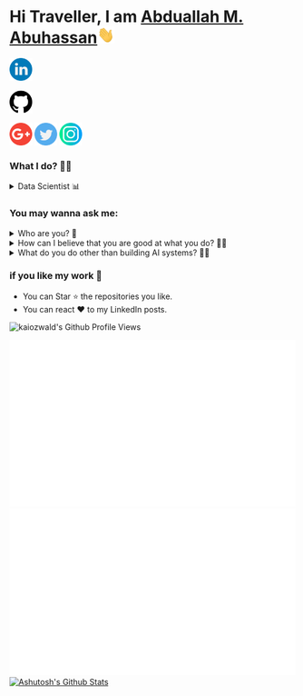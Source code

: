 <!-- <img src="https://github.com/kaiozwald/kaiozwald/blob/main/linkedin_banner.png" /> -->

<h1>Hi Traveller, I am <a href="site">Abduallah M. Abuhassan</a><img src="https://raw.githubusercontent.com/ABSphreak/ABSphreak/master/gifs/Hi.gif" width="30px" height="30px"></h1>
<!-- <img align='right' src="https://github.com/kaiozwald/kaiozwald/blob/main/my_image.jpeg" width="230" /> --> 

<a href="https://www.linkedin.com/in/kaiozwald"><img src="https://github.com/kaiozwald/kaiozwald/blob/main/logos/linkedin.png" width="40" /></a>
<!-- <a href="https://www.youtube.com/channel/UC_amoXmmxSY9KusoDczDTXQ"><img src="https://github.com/kaiozwald/kaiozwald/blob/main/logos/youtube-logo.png" width="40" /></a> -->
<!-- <a href="https://www.patreon.com/devsense"><img src="https://github.com/kaiozwald/kaiozwald/blob/main/logos/patreon_logo.png" width="65" /></a> -->
<a href="https://github.com/kaiozwald"><img src="https://github.com/kaiozwald/kaiozwald/blob/main/logos/github-logo.png" width="40" /></a>
<!-- <a href="https://www.facebook.com/laymanbrother.19/"><img src="https://github.com/kaiozwald/kaiozwald/blob/main/logos/facebook.png" width="40" /></a> -->
<a href="mailto:kaiozwald@gmail.com"><img src="https://github.com/kaiozwald/kaiozwald/blob/main/logos/google-plus.png" width="40" /></a>
<a href="https://twitter.com/kaiozwald"><img src="https://github.com/kaiozwald/kaiozwald/blob/main/logos/twitter.png" width="40" /></a>
<a href="https://www.instagram.com/kaiozwald"><img src="https://github.com/kaiozwald/kaiozwald/blob/main/logos/instagram.png" width="40" /></a>

<h3>What I do? 👨‍💻</h3>
<details>
<summary>Data Scientist 📊</summary>
<ul>
  <!-- <li><a href="https://github.com/kaiozwald/ml-data-bot">ml-data-bot</a></li>
  <li><a href="https://github.com/dsc-iiitdmk/Pick-Parser">Pick-Parser</a></li>
  <li><a href="https://github.com/kaiozwald/Stock-Prediction-using-LSTM">Stock-Prediction-using-LSTM</a></li>
  <li><a href="https://github.com/kaiozwald/bert_classifier">bert-classifier</a></li>
  <li><a href="https://github.com/kaiozwald/docker-ml-tutorial">docker-ml-tutorial</li>
  <li><a href="https://github.com/kaiozwald/FaceInterpolation">face-interpolation</a></li>
  <li><a href="https://github.com/kaiozwald/NQA_tf2">natural-question-answer-ai</a></li> -->
  <li>Many more on and out of Github...</li>
</ul>
</details>

<h3>You may wanna ask me:</h3>
<details>
  <summary>Who are you? 👨</summary>
  <pre>
  A passionate individual who like to learn new things.<br>
  My name describes my qualities,
  K: Knowledgeable
  A: Ambitious
  I: Innovative
  O: Observant
  Z: Zealous
  W: Wise
  A: Adaptable
  L: Logical
  D: Determined
  </pre>
</details>
<details>
  <summary>How can I believe that you are good at what you do? 🤷‍♂️</summary>
  <ul>
  <li>Still learning so wait to see the ⭐</li>
  </ul>
</details>
<details>
<summary>What do you do other than building AI systems? 💁‍♂️</summary>
  <ul>
    <li>Kickboxing and BJJ 🥊🤼.</li>
    <li>Read Novels.</li>
  </ul>
</details>

<h3>if you like my work 🤩</h3>
<ul>
  <li>You can Star ⭐ the repositories you like.</li>
  <li>You can react ❤️ to my LinkedIn posts.</li>
</ul>

![kaiozwald's Github Profile Views](https://komarev.com/ghpvc/?username=kaiozwald&color=blueviolet)  


<a href="https://github.com/jstrieb/github-stats">

![](https://github.com/kaiozwald/kaiozwald/blob/main/generated/overview.svg)
![](https://github.com/kaiozwald/kaiozwald/blob/main/generated/languages.svg)
[![Ashutosh's Github Stats](https://github-readme-stats.vercel.app/api?username=kaiozwald&show_icons=true&count_private=true)](https://github.com/kaiozwald/github-readme-stats)  

</a>
